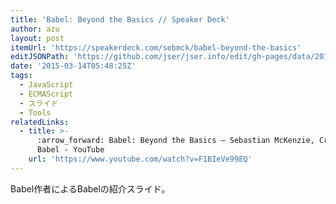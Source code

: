 ```yaml
---
title: 'Babel: Beyond the Basics // Speaker Deck'
author: azu
layout: post
itemUrl: 'https://speakerdeck.com/sebmck/babel-beyond-the-basics'
editJSONPath: 'https://github.com/jser/jser.info/edit/gh-pages/data/2015/03/index.json'
date: '2015-03-14T05:48:25Z'
tags:
  - JavaScript
  - ECMAScript
  - スライド
  - Tools
relatedLinks:
  - title: >-
      :arrow_forward: Babel: Beyond the Basics — Sebastian McKenzie, Creator of
      Babel - YouTube
    url: 'https://www.youtube.com/watch?v=F1BIeVe99EQ'
---
```

Babel作者によるBabelの紹介スライド。


